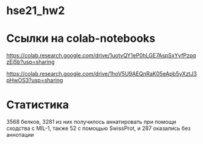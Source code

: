 # hse21_hw2

# Ссылки на colab-notebooks
https://colab.research.google.com/drive/1uotvQY1eP0hLGE7AspSxYyfPzpqzEj5b?usp=sharing


https://colab.research.google.com/drive/1hoV5U9AEQnRaK05eApb5yXztJ3pHwOS3?usp=sharing

# Статистика
3568 белков, 3281 из них получилось аннатировать при помощи сходства с MIL-1, также 52 с помощью SwissProt, и 287 оказались без аннотации 
